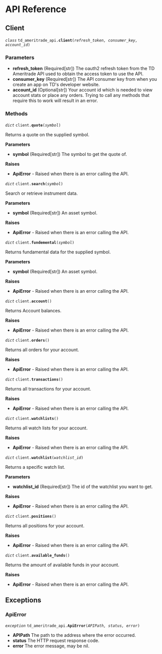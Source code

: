 # API Reference

## Client

_`class`_ `td_ameritrade_api.`**`client`**`(`_`refresh_token, consumer_key, account_id`_`)`

### Parameters

* **refresh\_token** \(Required\[str\]\)  The oauth2 refresh token from the TD Ameritrade API used to obtain the access token to use the API.
* **consumer\_key** \(Required\[str\]\)  The API consumer key from when you create an app on TD's developer website.
* **account\_id** \(Optional\[str\]\)  Your account id which is needed to view account stats or place any orders. Trying to call any methods that require this to work will result in an error.

### Methods

_`dict`_ `client.`**`quote`**`(`_`symbol`_`)`

Returns a quote on the supplied symbol. 

**Parameters**

* **symbol** \(Required\[str\]\)  The symbol to get the quote of.

**Raises**

* **ApiError** - Raised when there is an error calling the API.



_`dict`_ `client.`**`search`**`(`_`symbol`_`)`

Search or retrieve instrument data. 

**Parameters**

* **symbol** \(Required\[str\]\)  An asset symbol.

**Raises**

* **ApiError** - Raised when there is an error calling the API.



_`dict`_ `client.`**`fundemental`**`(`_`symbol`_`)`

Returns fundamental data for the supplied symbol. 

**Parameters**

* **symbol** \(Required\[str\]\)  An asset symbol.

**Raises**

* **ApiError** - Raised when there is an error calling the API.



_`dict`_ `client.`**`account`**`()`

Returns Account balances.

**Raises**

* **ApiError** - Raised when there is an error calling the API.





_`dict`_ `client.`**`orders`**`()`

Returns all orders for your account.

**Raises**

* **ApiError** - Raised when there is an error calling the API.





_`dict`_ `client.`**`transactions`**`()`

Returns all transactions for your account.

**Raises**

* **ApiError** - Raised when there is an error calling the API.





_`dict`_ `client.`**`watchlists`**`()`

Returns all watch lists for your account.

**Raises**

* **ApiError** - Raised when there is an error calling the API.





_`dict`_ `client.`**`watchlist`**`(`_`watchlist_id`_`)`

Returns a specific watch list. 

**Parameters**

* **watchlist\_id** \(Required\[str\]\) The id of the watchlist you want to get.

**Raises**

* **ApiError** - Raised when there is an error calling the API.





_`dict`_ `client.`**`positions`**`()`

Returns all positions for your account.

**Raises**

* **ApiError** - Raised when there is an error calling the API.





_`dict`_ `client.`**`available_funds`**`()`

Returns the amount of available funds in your account.

**Raises**

* **ApiError** - Raised when there is an error calling the API.

## Exceptions

### ApiError

_`exception`_ `td_ameritrade_api.`**`ApiError`**`(`_`APIPath, status, error`_`)`

* **APIPath**  The path to the address where the error occurred.
* **status** The HTTP request response code.
* **error** The error message, may be nil.


